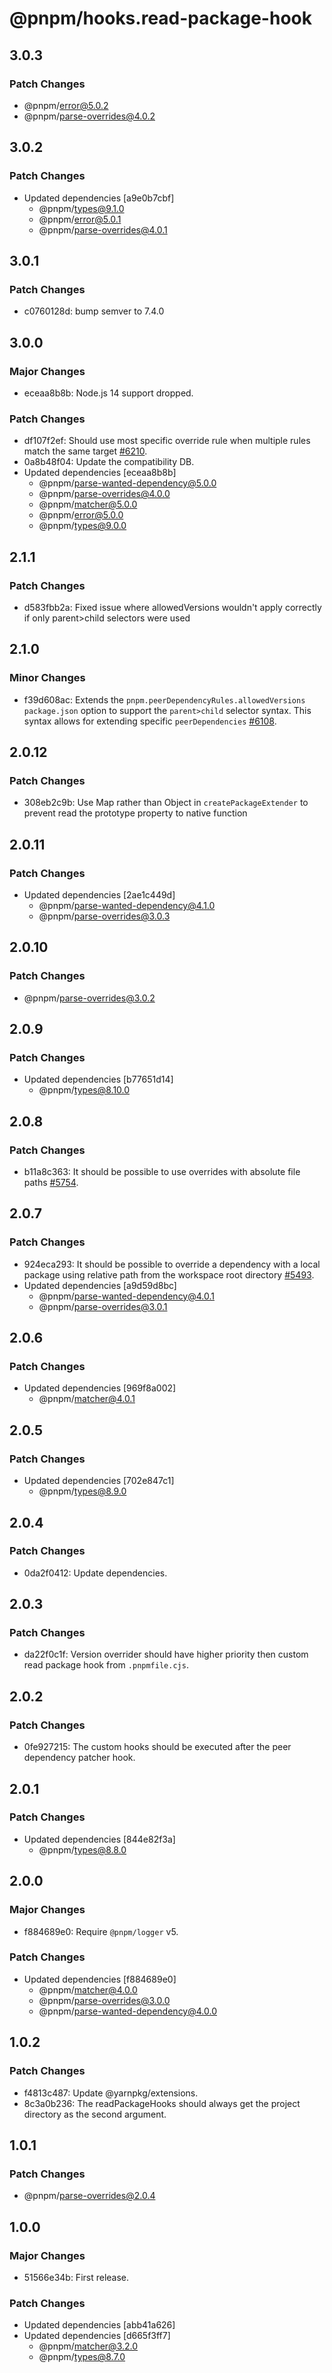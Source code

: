 # @pnpm/hooks.read-package-hook

## 3.0.3

### Patch Changes

- @pnpm/error@5.0.2
- @pnpm/parse-overrides@4.0.2

## 3.0.2

### Patch Changes

- Updated dependencies [a9e0b7cbf]
  - @pnpm/types@9.1.0
  - @pnpm/error@5.0.1
  - @pnpm/parse-overrides@4.0.1

## 3.0.1

### Patch Changes

- c0760128d: bump semver to 7.4.0

## 3.0.0

### Major Changes

- eceaa8b8b: Node.js 14 support dropped.

### Patch Changes

- df107f2ef: Should use most specific override rule when multiple rules match the same target [#6210](https://github.com/pnpm/pnpm/issues/6210).
- 0a8b48f04: Update the compatibility DB.
- Updated dependencies [eceaa8b8b]
  - @pnpm/parse-wanted-dependency@5.0.0
  - @pnpm/parse-overrides@4.0.0
  - @pnpm/matcher@5.0.0
  - @pnpm/error@5.0.0
  - @pnpm/types@9.0.0

## 2.1.1

### Patch Changes

- d583fbb2a: Fixed issue where allowedVersions wouldn't apply correctly if only parent>child selectors were used

## 2.1.0

### Minor Changes

- f39d608ac: Extends the `pnpm.peerDependencyRules.allowedVersions` `package.json` option to support the `parent>child` selector syntax. This syntax allows for extending specific `peerDependencies` [#6108](https://github.com/pnpm/pnpm/pull/6108).

## 2.0.12

### Patch Changes

- 308eb2c9b: Use Map rather than Object in `createPackageExtender` to prevent read the prototype property to native function

## 2.0.11

### Patch Changes

- Updated dependencies [2ae1c449d]
  - @pnpm/parse-wanted-dependency@4.1.0
  - @pnpm/parse-overrides@3.0.3

## 2.0.10

### Patch Changes

- @pnpm/parse-overrides@3.0.2

## 2.0.9

### Patch Changes

- Updated dependencies [b77651d14]
  - @pnpm/types@8.10.0

## 2.0.8

### Patch Changes

- b11a8c363: It should be possible to use overrides with absolute file paths [#5754](https://github.com/pnpm/pnpm/issues/5754).

## 2.0.7

### Patch Changes

- 924eca293: It should be possible to override a dependency with a local package using relative path from the workspace root directory [#5493](https://github.com/pnpm/pnpm/issues/5493).
- Updated dependencies [a9d59d8bc]
  - @pnpm/parse-wanted-dependency@4.0.1
  - @pnpm/parse-overrides@3.0.1

## 2.0.6

### Patch Changes

- Updated dependencies [969f8a002]
  - @pnpm/matcher@4.0.1

## 2.0.5

### Patch Changes

- Updated dependencies [702e847c1]
  - @pnpm/types@8.9.0

## 2.0.4

### Patch Changes

- 0da2f0412: Update dependencies.

## 2.0.3

### Patch Changes

- da22f0c1f: Version overrider should have higher priority then custom read package hook from `.pnpmfile.cjs`.

## 2.0.2

### Patch Changes

- 0fe927215: The custom hooks should be executed after the peer dependency patcher hook.

## 2.0.1

### Patch Changes

- Updated dependencies [844e82f3a]
  - @pnpm/types@8.8.0

## 2.0.0

### Major Changes

- f884689e0: Require `@pnpm/logger` v5.

### Patch Changes

- Updated dependencies [f884689e0]
  - @pnpm/matcher@4.0.0
  - @pnpm/parse-overrides@3.0.0
  - @pnpm/parse-wanted-dependency@4.0.0

## 1.0.2

### Patch Changes

- f4813c487: Update @yarnpkg/extensions.
- 8c3a0b236: The readPackageHooks should always get the project directory as the second argument.

## 1.0.1

### Patch Changes

- @pnpm/parse-overrides@2.0.4

## 1.0.0

### Major Changes

- 51566e34b: First release.

### Patch Changes

- Updated dependencies [abb41a626]
- Updated dependencies [d665f3ff7]
  - @pnpm/matcher@3.2.0
  - @pnpm/types@8.7.0
